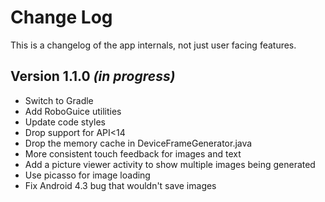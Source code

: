 Change Log
===============================================================================

This is a changelog of the app internals, not just user facing features.

Version 1.1.0 *(in progress)*
----------------------------

 * Switch to Gradle
 * Add RoboGuice utilities
 * Update code styles
 * Drop support for API<14
 * Drop the memory cache in DeviceFrameGenerator.java
 * More consistent touch feedback for images and text
 * Add a picture viewer activity to show multiple images being generated
 * Use picasso for image loading
 * Fix Android 4.3 bug that wouldn't save images